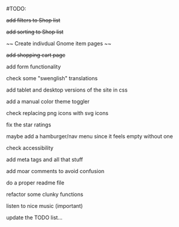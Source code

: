 #TODO:

~~add filters to Shop list~~

~~add sorting to Shop list~~

~~ Create indivdual Gnome item pages ~~

~~add shopping cart page~~

add form functionality

check some "swenglish" translations

add tablet and desktop versions of the site in css

add a manual color theme toggler

check replacing png icons with svg icons

fix the star ratings

maybe add a hamburger/nav menu since it feels empty without one

check accessibility

add meta tags and all that stuff

add moar comments to avoid confusion

do a proper readme file

refactor some clunky functions

listen to nice music (important)

update the TODO list...
